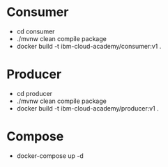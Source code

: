 # Consumer
- cd consumer
- ./mvnw clean compile package
- docker build -t ibm-cloud-academy/consumer:v1 .

# Producer
- cd producer
- ./mvnw clean compile package
- docker build -t ibm-cloud-academy/producer:v1 .

# Compose
 - docker-compose up -d